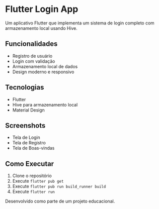 # Flutter Login App

Um aplicativo Flutter que implementa um sistema de login completo com armazenamento local usando Hive.

## Funcionalidades
- Registro de usuário
- Login com validação
- Armazenamento local de dados
- Design moderno e responsivo

## Tecnologias
- Flutter
- Hive para armazenamento local
- Material Design

## Screenshots
- Tela de Login
- Tela de Registro
- Tela de Boas-vindas

## Como Executar
1. Clone o repositório
2. Execute `flutter pub get`
3. Execute `flutter pub run build_runner build`
4. Execute `flutter run`

Desenvolvido como parte de um projeto educacional.
